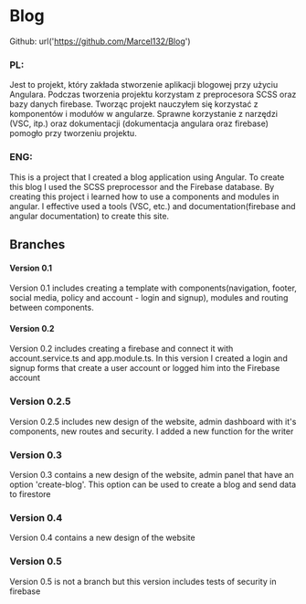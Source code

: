 # Blog
Github: url('https://github.com/Marcel132/Blog')

### PL:
  Jest to projekt, który zakłada stworzenie aplikacji blogowej przy użyciu Angulara. Podczas tworzenia projektu korzystam z preprocesora SCSS oraz bazy danych firebase. Tworząc projekt nauczyłem się korzystać z komponentów i modułów w angularze. Sprawne korzystanie z narzędzi (VSC, itp.) oraz dokumentacji (dokumentacja angulara oraz firebase) pomogło przy tworzeniu projektu.

### ENG: 
  This is a project that I created a blog application using Angular. To create this blog I used the SCSS preprocessor and the Firebase database. By creating this project i learned how to use a components and modules in angular. I effective used a tools (VSC, etc.) and documentation(firebase and angular documentation) to create this site.

## Branches 
#### Version 0.1 
  Version 0.1 includes creating a template with components(navigation, footer, social media, policy and account - login and signup), modules and routing between components.
#### Version 0.2 
  Version 0.2 includes creating a firebase and connect it with account.service.ts and app.module.ts. In this version I created a login and signup forms that create a user account or logged him into the Firebase account

### Version 0.2.5
  Version 0.2.5 includes new design of the website, admin dashboard with it's components, new routes and security. I added a new function for the writer

### Version 0.3
  Version 0.3 contains a new design of the website, admin panel that have an option 'create-blog'. This option can be used to create a blog and send data to firestore

### Version 0.4
  Version 0.4 contains a new design of the website

### Version 0.5
  Version 0.5 is not a branch but this version includes tests of security in firebase
